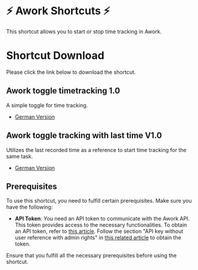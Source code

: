 # ⚡️ Awork Shortcuts ⚡️
This shortcut allows you to start or stop time tracking in Awork.

# Shortcut Download
Please click the link below to download the shortcut.

## Awork toggle timetracking 1.0
A simple toggle for time tracking.

- [German Version](https://www.icloud.com/shortcuts/bdb4504ec27141869ac8e5c57c478c92)

## Awork toggle tracking with last time V1.0
Utilizes the last recorded time as a reference to start time tracking for the same task.

- [German Version](https://www.icloud.com/shortcuts/de8cb0768a7b44b186f05dba5aa81e63)

## Prerequisites
To use this shortcut, you need to fulfill certain prerequisites. Make sure you have the following:

- **API Token**: You need an API token to communicate with the Awork API. This token provides access to the necessary functionalities. To obtain an API token, refer to [this article](https://developers.awork.io/authentication). Follow the section "API key without user reference with admin rights" in [this related article](https://support.awork.io/en/articles/5415664-client-applications-and-api-keys) to obtain the token.

Ensure that you fulfill all the necessary prerequisites before using the shortcut.
